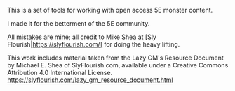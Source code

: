 This is a set of tools for working with open access 5E monster content. 

I made it for the betterment of the 5E community. 

All mistakes are mine; all credit to Mike Shea at [Sly Flourish|https://slyflourish.com/] for doing the heavy lifting.

This work includes material taken from the Lazy GM's Resource Document by Michael E. Shea of SlyFlourish.com, available under a Creative Commons Attribution 4.0 International License.
https://slyflourish.com/lazy_gm_resource_document.html

